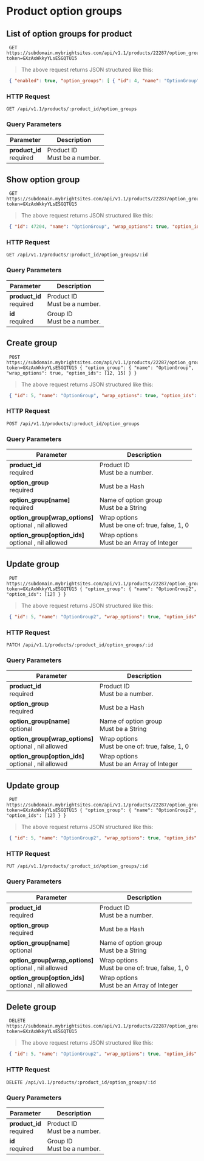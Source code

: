 #  Product option groups 

## List of option groups for product

```shell
 GET https://subdomain.mybrightsites.com/api/v1.1/products/22287/option_groups?token=GXzAxWkkyYLsESGQTU15 
```

> The above request returns JSON structured like this:

```json
 { "enabled": true, "option_groups": [ { "id": 4, "name": "OptionGroup", "wrap_options": true, "option_ids": [12, 15] } ] } 
```

### HTTP Request

`GET /api/v1.1/products/:product_id/option_groups`

### Query Parameters

Parameter | Description
--------- | -----------
<div><strong>product_id </strong></div><div> required </div> | <div>Product ID</div><div> Must be a number. </div>


## Show option group

```shell
 GET https://subdomain.mybrightsites.com/api/v1.1/products/22287/option_groups/4?token=GXzAxWkkyYLsESGQTU15 
```

> The above request returns JSON structured like this:

```json
 { "id": 47204, "name": "OptionGroup", "wrap_options": true, "option_ids": [12, 15] } 
```

### HTTP Request

`GET /api/v1.1/products/:product_id/option_groups/:id`

### Query Parameters

Parameter | Description
--------- | -----------
<div><strong>product_id </strong></div><div> required </div> | <div>Product ID</div><div> Must be a number. </div>
<div><strong>id </strong></div><div> required </div> | <div>Group ID</div><div> Must be a number. </div>


## Create group

```shell
 POST https://subdomain.mybrightsites.com/api/v1.1/products/22287/option_groups?token=GXzAxWkkyYLsESGQTU15 { "option_group": { "name": "OptionGroup", "wrap_options": true, "option_ids": [12, 15] } } 
```

> The above request returns JSON structured like this:

```json
 { "id": 5, "name": "OptionGroup", "wrap_options": true, "option_ids": [12, 15] } 
```

### HTTP Request

`POST /api/v1.1/products/:product_id/option_groups`

### Query Parameters

Parameter | Description
--------- | -----------
<div><strong>product_id </strong></div><div> required </div> | <div>Product ID</div><div> Must be a number. </div>
<div><strong>option_group </strong></div><div> required </div> | <div> Must be a Hash </div>
<div><strong>option_group[name] </strong></div><div> required </div> | <div>Name of option group</div><div> Must be a String </div>
<div><strong>option_group[wrap_options] </strong></div><div> optional , nil allowed </div> | <div>Wrap options</div><div> Must be one of: true, false, 1, 0 </div>
<div><strong>option_group[option_ids] </strong></div><div> optional , nil allowed </div> | <div>Wrap options</div><div> Must be an Array of Integer </div>


## Update group

```shell
 PUT https://subdomain.mybrightsites.com/api/v1.1/products/22287/option_groups/5?token=GXzAxWkkyYLsESGQTU15 { "option_group": { "name": "OptionGroup2", "option_ids": [12] } } 
```

> The above request returns JSON structured like this:

```json
 { "id": 5, "name": "OptionGroup2", "wrap_options": true, "option_ids": [12] } 
```

### HTTP Request

`PATCH /api/v1.1/products/:product_id/option_groups/:id`

### Query Parameters

Parameter | Description
--------- | -----------
<div><strong>product_id </strong></div><div> required </div> | <div>Product ID</div><div> Must be a number. </div>
<div><strong>option_group </strong></div><div> required </div> | <div> Must be a Hash </div>
<div><strong>option_group[name] </strong></div><div> optional </div> | <div>Name of option group</div><div> Must be a String </div>
<div><strong>option_group[wrap_options] </strong></div><div> optional , nil allowed </div> | <div>Wrap options</div><div> Must be one of: true, false, 1, 0 </div>
<div><strong>option_group[option_ids] </strong></div><div> optional , nil allowed </div> | <div>Wrap options</div><div> Must be an Array of Integer </div>


## Update group

```shell
 PUT https://subdomain.mybrightsites.com/api/v1.1/products/22287/option_groups/5?token=GXzAxWkkyYLsESGQTU15 { "option_group": { "name": "OptionGroup2", "option_ids": [12] } } 
```

> The above request returns JSON structured like this:

```json
 { "id": 5, "name": "OptionGroup2", "wrap_options": true, "option_ids": [12] } 
```

### HTTP Request

`PUT /api/v1.1/products/:product_id/option_groups/:id`

### Query Parameters

Parameter | Description
--------- | -----------
<div><strong>product_id </strong></div><div> required </div> | <div>Product ID</div><div> Must be a number. </div>
<div><strong>option_group </strong></div><div> required </div> | <div> Must be a Hash </div>
<div><strong>option_group[name] </strong></div><div> optional </div> | <div>Name of option group</div><div> Must be a String </div>
<div><strong>option_group[wrap_options] </strong></div><div> optional , nil allowed </div> | <div>Wrap options</div><div> Must be one of: true, false, 1, 0 </div>
<div><strong>option_group[option_ids] </strong></div><div> optional , nil allowed </div> | <div>Wrap options</div><div> Must be an Array of Integer </div>


## Delete group

```shell
 DELETE https://subdomain.mybrightsites.com/api/v1.1/products/22287/option_groups/5?token=GXzAxWkkyYLsESGQTU15 
```

> The above request returns JSON structured like this:

```json
 { "id": 5, "name": "OptionGroup2", "wrap_options": true, "option_ids": [] } 
```

### HTTP Request

`DELETE /api/v1.1/products/:product_id/option_groups/:id`

### Query Parameters

Parameter | Description
--------- | -----------
<div><strong>product_id </strong></div><div> required </div> | <div>Product ID</div><div> Must be a number. </div>
<div><strong>id </strong></div><div> required </div> | <div>Group ID</div><div> Must be a number. </div>


